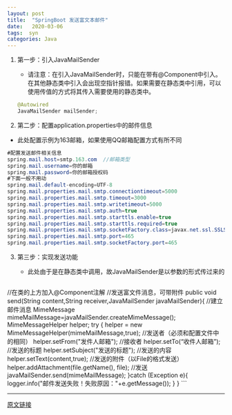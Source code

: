 ```yaml
---
layout: post
title:  "SpringBoot 发送富文本邮件"
date:   2020-03-06
tags:  syn
categories: Java
---
```


1. 第一步：引入JavaMailSender

	- 请注意：在引入JavaMailSender时，只能在带有@Component中引入。在其他静态类中引入会出现空指针报错。如果需要在静态类中引用，可以使用传值的方式将其传入需要使用的静态类中。
	
	```java
	@Autowired
	JavaMailSender mailSender;
	```
	
2. 第二步：配置application.properties中的邮件信息

  * 此处配置示例为163邮箱，如果使用QQ邮箱配置方式有所不同

  ```java
  #配置发送邮件相关信息
  spring.mail.host=smtp.163.com  //邮箱类型
  spring.mail.username=你的邮箱
  spring.mail.password=你的邮箱授权码
  #下面一般不用动
  spring.mail.default-encoding=UTF-8
  spring.mail.properties.mail.smtp.connectiontimeout=5000 
  spring.mail.properties.mail.smtp.timeout=3000
  spring.mail.properties.mail.smtp.writetimeout=5000
  spring.mail.properties.mail.smtp.auth=true
  spring.mail.properties.mail.smtp.starttls.enable=true
  spring.mail.properties.mail.smtp.starttls.required=true
  spring.mail.properties.mail.smtp.socketFactory.class=javax.net.ssl.SSLSocketFactory
  spring.mail.properties.mail.smtp.port=465
  spring.mail.properties.mail.smtp.socketFactory.port=465
  ```


3. 第三步：实现发送功能

	* 此处由于是在静态类中调用，故JavaMailSender是以参数的形式传过来的

	```java
//在类的上方加入@Component注解
	    //发送富文件消息，可带附件
    public void send(String content,String receiver,JavaMailSender javaMailSender){
	        //建立邮件消息
	        MimeMessage mimeMailMessage=javaMailSender.createMimeMessage();
	        MimeMessageHelper helper;
	        try {
	            helper = new MimeMessageHelper(mimeMailMessage,true);
	            //发送者（必须和配置文件中的相同）
	            helper.setFrom("发件人邮箱");
	            //接收者
	            helper.setTo(“收件人邮箱”);
	            //发送的标题
	            helper.setSubject("发送的标题");
	            //发送的内容
	            helper.setText(content,true);
	            //发送的附件（以File的格式发送）
	            helper.addAttachment(file.getName(), file);
	            //发送
	            javaMailSender.send(mimeMailMessage);
	        }catch (Exception e){
	            logger.info("邮件发送失败！失败原因："+e.getMessage());
	        }
	    }
	```
	
	

---

[原文链接](https://www.cnblogs.com/itmyhome/p/4131284.html)

